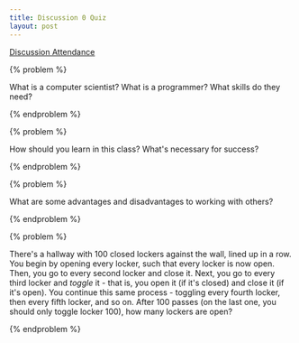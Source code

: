 ```yaml
---
title: Discussion 0 Quiz
layout: post
---
```


[Discussion Attendance](https://goo.gl/forms/jV6zv4jAqpRXOcl13)


{% problem %}

What is a computer scientist? What is a programmer? What skills do they need?

{% endproblem %}



{% problem %}

How should you learn in this class? What's necessary for success?

{% endproblem %}



{% problem %}

What are some advantages and disadvantages to working with others?

{% endproblem %}



{% problem %}

There's a hallway with 100 closed lockers against the wall, lined up in a row. You begin by opening every locker, such that every locker is now open. Then, you go to every second locker and close it. Next, you go to every third locker and _toggle_ it - that is, you open it (if it's closed) and close it (if it's open). You continue this same process - toggling every fourth locker, then every fifth locker, and so on. After 100 passes (on the last one, you should only toggle locker 100), how many lockers are open?

{% endproblem %}


<!-- {% problem %}

Expected value is defined as the average value of a series of outcomes, weighted by the probabilities of their occurrences. That is,

$$
\mathbb{E}[X] = x_1p_1 + x_2p_2 + \cdots + x_np_n
$$

For instance, the expected value of a dice roll is 3.5, since

$$
\frac{1}{6}(1 + 2 + 3 + 4 + 5 + 6) = 3.5
$$

Your TA walks up to you in section and asks if he can play a game of chance. Instead of calling him a scam and running away, you decide to hear him out. The rules are as follows:

* You have the option to throw a die up to three times.
* You will earn the face value of the die in dollars.
* You have the option to stop after each throw and walk away with the money earned.

What is the expected payoff of this game (assuming you play optimally)?

{% endproblem %} -->
